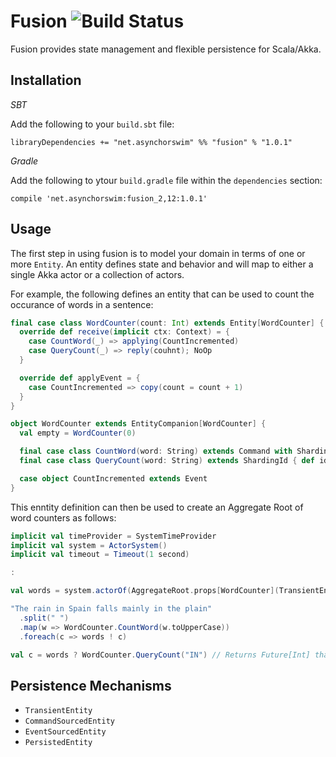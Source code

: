 Fusion     ![Build Status](https://travis-ci.org/asynchorswim/fusion.svg?branch=master)
=======
Fusion provides state management and flexible persistence for Scala/Akka.

Installation
------------

_SBT_

Add the following to your `build.sbt` file:

`libraryDependencies += "net.asynchorswim" %% "fusion" % "1.0.1"`

_Gradle_

Add the following to ytour `build.gradle` file within the `dependencies` section:

`compile 'net.asynchorswim:fusion_2,12:1.0.1'`

Usage
-----
The first step in using fusion is to model your domain in terms of one or more
`Entity`. An entity defines state and behavior and will map to either a single
Akka actor or a collection of actors.

For example, the following defines an entity that can be used to count the
occurance of words in a sentence:

```scala
final case class WordCounter(count: Int) extends Entity[WordCounter] {
  override def receive(implicit ctx: Context) = {
    case CountWord(_) => applying(CountIncremented)
    case QueryCount(_) => reply(couhnt); NoOp
  }

  override def applyEvent = {
    case CountIncremented => copy(count = count + 1)
  }
}

object WordCounter extends EntityCompanion[WordCounter] {
  val empty = WordCounter(0)

  final case class CountWord(word: String) extends Command with ShardingId { def id = word }
  final case class QueryCount(word: String) extends ShardingId { def id = word }

  case object CountIncremented extends Event
}
```

This enntity definition can then be used to create an Aggregate Root of word counters as follows:

```scala
implicit val timeProvider = SystemTimeProvider
implicit val system = ActorSystem()
implicit val timeout = Timeout(1 second)

:

val words = system.actorOf(AggregateRoot.props[WordCounter](TransientEntity))

"The rain in Spain falls mainly in the plain"
  .split(" ")
  .map(w => WordCounter.CountWord(w.toUpperCase))
  .foreach(c => words ! c)

val c = words ? WordCounter.QueryCount("IN") // Returns Future[Int] that completes with "2"
```

Persistence Mechanisms
----------------------

* `TransientEntity`
* `CommandSourcedEntity`
* `EventSourcedEntity`
* `PersistedEntity`
